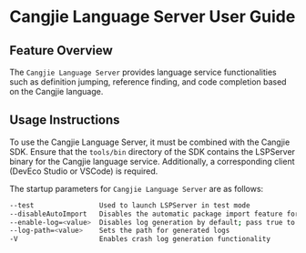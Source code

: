 # Cangjie Language Server User Guide

## Feature Overview

The `Cangjie Language Server` provides language service functionalities such as definition jumping, reference finding, and code completion based on the Cangjie language.

## Usage Instructions

To use the Cangjie Language Server, it must be combined with the Cangjie SDK. Ensure that the `tools/bin` directory of the SDK contains the LSPServer binary for the Cangjie language service. Additionally, a corresponding client (DevEco Studio or VSCode) is required.

The startup parameters for `Cangjie Language Server` are as follows:

```bash
--test                Used to launch LSPServer in test mode
--disableAutoImport   Disables the automatic package import feature for code completion
--enable-log=<value>  Disables log generation by default; pass true to open log generation
--log-path=<value>    Sets the path for generated logs
-V                    Enables crash log generation functionality
```